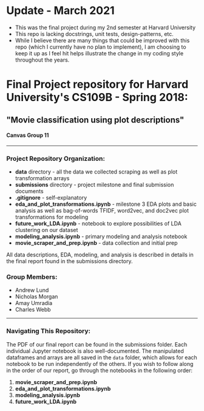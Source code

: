 # Update - March 2021
- This was the final project during my 2nd semester at Harvard University
- This repo is lacking docstrings, unit tests, design-patterns, etc.
- While I believe there are many things that could be improved with this repo (which I currently have no plan to implement), I am choosing to keep it up as I feel hit helps illustrate the change in my coding style throughout the years.



# Final Project repository for Harvard University's CS109B - Spring 2018:
## "Movie classification using plot descriptions"
#### Canvas Group 11

---

### Project Repository Organization:
- **data** directory - all the data we collected scraping as well as plot
transformation arrays
- **submissions** directory - project milestone and final submission documents
- **.gitignore** - self-explanatory
- **eda_and_plot_transformations.ipynb** - milestone 3 EDA plots and basic analysis as well as bag-of-words TFIDF, word2vec, and doc2vec plot transformations for modeling
- **future_work_LDA.ipynb** - notebook to explore possibilities of LDA
clustering on our dataset
- **modeling_analysis.ipynb** - primary modeling and analysis notebook
- **movie_scraper_and_prep.ipynb** - data collection and initial prep

All data descriptions, EDA, modeling, and analysis is described in details in the
final report found in the submissions directory.

### Group Members:
- Andrew Lund
- Nicholas Morgan
- Amay Umradia
- Charles Webb

---

### Navigating This Repository:

The PDF of our final report can be found in the submissions folder. Each individual Jupyter notebook is also well-documented. The manipulated dataframes and arrays are all saved in the `data` folder, which allows for each notebook to be run independently of the others. If you wish to follow along in the order of our report, go through the notebooks in the following order:

1) **movie_scraper_and_prep.ipynb**
2) **eda_and_plot_transformations.ipynb**
3) **modeling_analysis.ipynb**
4) **future_work_LDA.ipynb**
